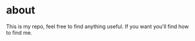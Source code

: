 # about
This is my repo, feel free to find anything useful. If you want you'll find how to find me.
